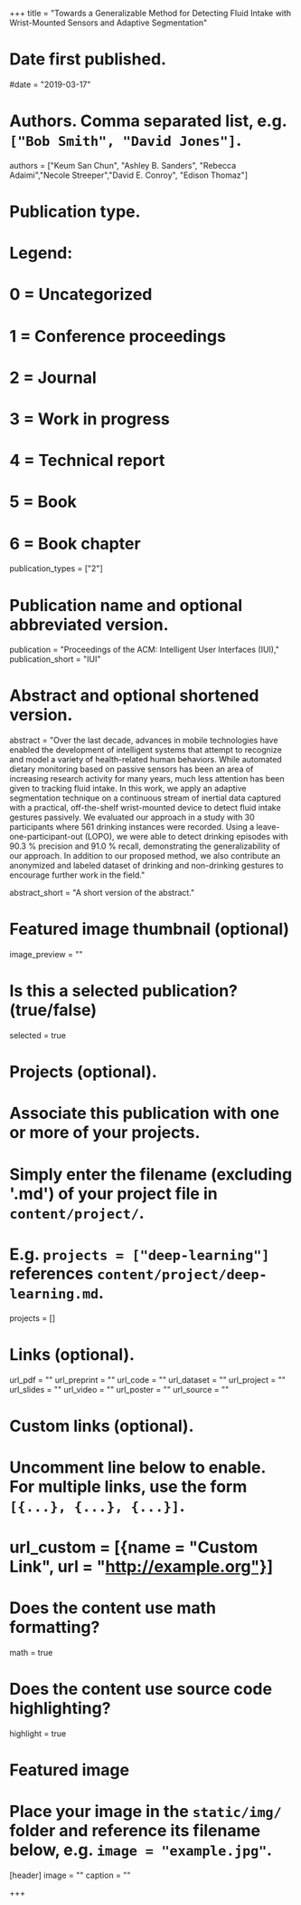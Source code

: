 +++
title = "Towards a Generalizable Method for Detecting Fluid Intake with Wrist-Mounted Sensors and Adaptive Segmentation"

# Date first published.
#date = "2019-03-17"

# Authors. Comma separated list, e.g. `["Bob Smith", "David Jones"]`.
authors = ["Keum San Chun", "Ashley B. Sanders", "Rebecca Adaimi","Necole Streeper","David E. Conroy", "Edison Thomaz"]

# Publication type.
# Legend:
# 0 = Uncategorized
# 1 = Conference proceedings
# 2 = Journal
# 3 = Work in progress
# 4 = Technical report
# 5 = Book
# 6 = Book chapter
publication_types = ["2"]

# Publication name and optional abbreviated version.
publication = "Proceedings of the ACM: Intelligent User Interfaces (IUI),"
publication_short = "IUI"

# Abstract and optional shortened version.
abstract = "Over the last decade, advances in mobile technologies have enabled the development of intelligent systems that attempt to recognize and model a variety of health-related human behaviors. While automated dietary monitoring based on passive sensors has been an area of increasing research activity for many years, much less attention has been given to tracking fluid intake. In this work, we apply an adaptive segmentation technique on a continuous stream of inertial data captured with a practical, off-the-shelf wrist-mounted device to detect fluid intake gestures passively. We evaluated our approach in a study with 30 participants where 561 drinking instances were recorded. Using a leave-one-participant-out (LOPO), we were able to detect drinking episodes with 90.3 % precision and 91.0 % recall, demonstrating the generalizability of our approach. In addition to our proposed method, we also contribute an anonymized and labeled dataset of drinking and non-drinking gestures to encourage further work in the field."

abstract_short = "A short version of the abstract."

# Featured image thumbnail (optional)
image_preview = ""

# Is this a selected publication? (true/false)
selected = true

# Projects (optional).
#   Associate this publication with one or more of your projects.
#   Simply enter the filename (excluding '.md') of your project file in `content/project/`.
#   E.g. `projects = ["deep-learning"]` references `content/project/deep-learning.md`.
projects = [] 

# Links (optional).
url_pdf = ""
url_preprint = ""
url_code = ""
url_dataset = ""
url_project = ""
url_slides = ""
url_video = ""
url_poster = ""
url_source = ""

# Custom links (optional).
#   Uncomment line below to enable. For multiple links, use the form `[{...}, {...}, {...}]`.
# url_custom = [{name = "Custom Link", url = "http://example.org"}]

# Does the content use math formatting?
math = true

# Does the content use source code highlighting?
highlight = true

# Featured image
# Place your image in the `static/img/` folder and reference its filename below, e.g. `image = "example.jpg"`.
[header]
image = ""
caption = ""

+++
